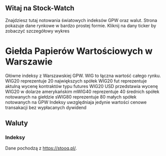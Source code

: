 ## Witaj na Stock-Watch

Znajdziesz tutaj notowania światowych indeksów GPW oraz walut. 
Strona pokazuje dane rynkowe w bardzo prostej formie.
Kliknij na dany ticker by zobaczyć szczegółowy wykres

# Giełda Papierów Wartościowych w Warszawie

Główne indeksy z Warszawskiej GPW.  WIG to łączna wartość całego rynku. 
WIG20 reprezentuje 20 największych spółek
WIG20 fut reprezentuje aktulną wycenę kontraktów typu futures
WIG20 USD przedstawia wycenę WIG20 w dolarze amerykańskim
mWIG40 reprezentuje 40 średnich spółek notowanych na giełdzie
sWIG80 reprezentuje 80 małych spółek notowanych na GPW
Indeksy uwzględniaja jedynie wartości cenowe transakacji bez wypłacanych dywidend

<script type="text/javascript" src="https://static.stooq.com/pp/gc.js"></script>

## Waluty

<script type="text/javascript" src="https://static.stooq.com/pp/c.js"></script>

### Indeksy
<script type="text/javascript" src="https://static.stooq.com/pp/wc.js"></script>


Dane pochodzą z https://stooq.pl/. 
